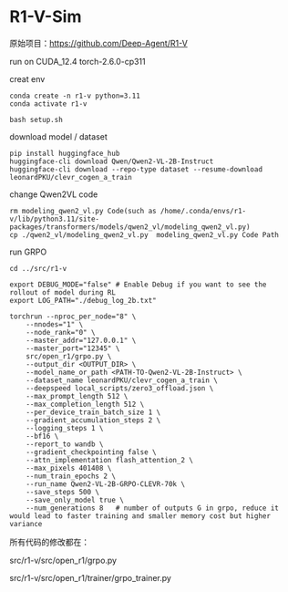 # R1-V-Sim

原始项目：https://github.com/Deep-Agent/R1-V

run on CUDA_12.4 torch-2.6.0-cp311

creat env
```shell
conda create -n r1-v python=3.11
conda activate r1-v

bash setup.sh
```

download model / dataset
```shell
pip install huggingface_hub
huggingface-cli download Qwen/Qwen2-VL-2B-Instruct
huggingface-cli download --repo-type dataset --resume-download leonardPKU/clevr_cogen_a_train
```

change Qwen2VL code
```shell
rm modeling_qwen2_vl.py Code(such as /home/.conda/envs/r1-v/lib/python3.11/site-packages/transformers/models/qwen2_vl/modeling_qwen2_vl.py)
cp ./qwen2_vl/modeling_qwen2_vl.py  modeling_qwen2_vl.py Code Path
```

run GRPO
```shell
cd ../src/r1-v

export DEBUG_MODE="false" # Enable Debug if you want to see the rollout of model during RL
export LOG_PATH="./debug_log_2b.txt"

torchrun --nproc_per_node="8" \
    --nnodes="1" \
    --node_rank="0" \
    --master_addr="127.0.0.1" \
    --master_port="12345" \
    src/open_r1/grpo.py \
    --output_dir <OUTPUT_DIR> \
    --model_name_or_path <PATH-TO-Qwen2-VL-2B-Instruct> \ 
    --dataset_name leonardPKU/clevr_cogen_a_train \  
    --deepspeed local_scripts/zero3_offload.json \
    --max_prompt_length 512 \
    --max_completion_length 512 \
    --per_device_train_batch_size 1 \
    --gradient_accumulation_steps 2 \
    --logging_steps 1 \
    --bf16 \
    --report_to wandb \
    --gradient_checkpointing false \
    --attn_implementation flash_attention_2 \
    --max_pixels 401408 \
    --num_train_epochs 2 \
    --run_name Qwen2-VL-2B-GRPO-CLEVR-70k \
    --save_steps 500 \
    --save_only_model true \
    --num_generations 8   # number of outputs G in grpo, reduce it would lead to faster training and smaller memory cost but higher variance  

```


所有代码的修改都在： 


src/r1-v/src/open_r1/grpo.py

src/r1-v/src/open_r1/trainer/grpo_trainer.py